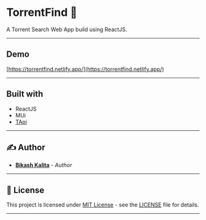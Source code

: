 # TorrentFind 🔎
A Torrent Search Web App build using ReactJS.

---

## Demo

[https://torrentfind.netlify.app/](https://torrentfind.netlify.app/)

---

## Built with

- ReactJS
- MUi
- [TApi](https://tapi.up.railway.app/)

---

## ✍️ Author

- [**Bikash Kalita**](https://github.com/BikashKalita) - _Author_

---

## 📜 License

This project is licensed under [MIT License](https://opensource.org/licenses/MIT) - see the [LICENSE](LICENSE) file for details.

---
